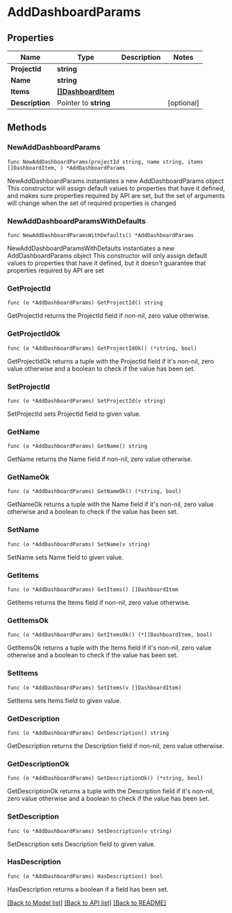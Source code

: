 # AddDashboardParams

## Properties

Name | Type | Description | Notes
------------ | ------------- | ------------- | -------------
**ProjectId** | **string** |  | 
**Name** | **string** |  | 
**Items** | [**[]DashboardItem**](DashboardItem.md) |  | 
**Description** | Pointer to **string** |  | [optional] 

## Methods

### NewAddDashboardParams

`func NewAddDashboardParams(projectId string, name string, items []DashboardItem, ) *AddDashboardParams`

NewAddDashboardParams instantiates a new AddDashboardParams object
This constructor will assign default values to properties that have it defined,
and makes sure properties required by API are set, but the set of arguments
will change when the set of required properties is changed

### NewAddDashboardParamsWithDefaults

`func NewAddDashboardParamsWithDefaults() *AddDashboardParams`

NewAddDashboardParamsWithDefaults instantiates a new AddDashboardParams object
This constructor will only assign default values to properties that have it defined,
but it doesn't guarantee that properties required by API are set

### GetProjectId

`func (o *AddDashboardParams) GetProjectId() string`

GetProjectId returns the ProjectId field if non-nil, zero value otherwise.

### GetProjectIdOk

`func (o *AddDashboardParams) GetProjectIdOk() (*string, bool)`

GetProjectIdOk returns a tuple with the ProjectId field if it's non-nil, zero value otherwise
and a boolean to check if the value has been set.

### SetProjectId

`func (o *AddDashboardParams) SetProjectId(v string)`

SetProjectId sets ProjectId field to given value.


### GetName

`func (o *AddDashboardParams) GetName() string`

GetName returns the Name field if non-nil, zero value otherwise.

### GetNameOk

`func (o *AddDashboardParams) GetNameOk() (*string, bool)`

GetNameOk returns a tuple with the Name field if it's non-nil, zero value otherwise
and a boolean to check if the value has been set.

### SetName

`func (o *AddDashboardParams) SetName(v string)`

SetName sets Name field to given value.


### GetItems

`func (o *AddDashboardParams) GetItems() []DashboardItem`

GetItems returns the Items field if non-nil, zero value otherwise.

### GetItemsOk

`func (o *AddDashboardParams) GetItemsOk() (*[]DashboardItem, bool)`

GetItemsOk returns a tuple with the Items field if it's non-nil, zero value otherwise
and a boolean to check if the value has been set.

### SetItems

`func (o *AddDashboardParams) SetItems(v []DashboardItem)`

SetItems sets Items field to given value.


### GetDescription

`func (o *AddDashboardParams) GetDescription() string`

GetDescription returns the Description field if non-nil, zero value otherwise.

### GetDescriptionOk

`func (o *AddDashboardParams) GetDescriptionOk() (*string, bool)`

GetDescriptionOk returns a tuple with the Description field if it's non-nil, zero value otherwise
and a boolean to check if the value has been set.

### SetDescription

`func (o *AddDashboardParams) SetDescription(v string)`

SetDescription sets Description field to given value.

### HasDescription

`func (o *AddDashboardParams) HasDescription() bool`

HasDescription returns a boolean if a field has been set.


[[Back to Model list]](../README.md#documentation-for-models) [[Back to API list]](../README.md#documentation-for-api-endpoints) [[Back to README]](../README.md)


